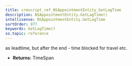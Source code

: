 ```yaml
---
title: crmscript_ref_NSAppointmentEntity_GetLagTime
description: NSAppointmentEntity.GetLagTime()
intellisense: NSAppointmentEntity.GetLagTime
sortOrder: 977
keywords: GetLagTime()
so.topic: reference
---
```



as leadtime, but after the end - time blocked for travel etc.



* **Returns:** TimeSpan



